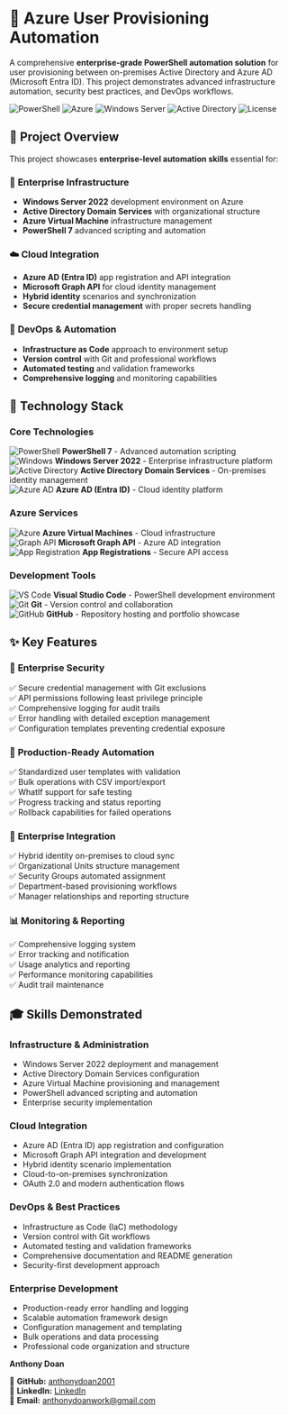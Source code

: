 # 🚀 Azure User Provisioning Automation

A comprehensive **enterprise-grade PowerShell automation solution** for user provisioning between on-premises Active Directory and Azure AD (Microsoft Entra ID). This project demonstrates advanced infrastructure automation, security best practices, and DevOps workflows.

![PowerShell](https://img.shields.io/badge/PowerShell-5391FE?style=for-the-badge&logo=powershell&logoColor=white)
![Azure](https://img.shields.io/badge/Microsoft_Azure-0078d4?style=for-the-badge&logo=microsoft-azure&logoColor=white)
![Windows Server](https://img.shields.io/badge/Windows%20Server-0078d4?style=for-the-badge&logo=windows&logoColor=white)
![Active Directory](https://img.shields.io/badge/Active%20Directory-0078d4?style=for-the-badge&logo=microsoft&logoColor=white)
![License](https://img.shields.io/badge/License-Portfolio%20Project-green?style=for-the-badge)


## 🎯 Project Overview

This project showcases **enterprise-level automation skills** essential for:

### 🏢 **Enterprise Infrastructure**
- **Windows Server 2022** development environment on Azure
- **Active Directory Domain Services** with organizational structure  
- **Azure Virtual Machine** infrastructure management
- **PowerShell 7** advanced scripting and automation

### ☁️ **Cloud Integration**
- **Azure AD (Entra ID)** app registration and API integration
- **Microsoft Graph API** for cloud identity management
- **Hybrid identity** scenarios and synchronization
- **Secure credential management** with proper secrets handling

### 🔧 **DevOps & Automation**
- **Infrastructure as Code** approach to environment setup
- **Version control** with Git and professional workflows
- **Automated testing** and validation frameworks
- **Comprehensive logging** and monitoring capabilities



## 🔧 Technology Stack

### Core Technologies
![PowerShell](https://img.shields.io/badge/PowerShell-5391FE?style=flat-square&logo=powershell&logoColor=white) **PowerShell 7** - Advanced automation scripting  
![Windows](https://img.shields.io/badge/Windows-0078d4?style=flat-square&logo=windows&logoColor=white) **Windows Server 2022** - Enterprise infrastructure platform  
![Active Directory](https://img.shields.io/badge/Active%20Directory-0078d4?style=flat-square&logo=microsoft&logoColor=white) **Active Directory Domain Services** - On-premises identity management  
![Azure AD](https://img.shields.io/badge/Azure%20AD-0078d4?style=flat-square&logo=microsoft-azure&logoColor=white) **Azure AD (Entra ID)** - Cloud identity platform

### Azure Services  
![Azure](https://img.shields.io/badge/Azure%20VMs-0078d4?style=flat-square&logo=microsoft-azure&logoColor=white) **Azure Virtual Machines** - Cloud infrastructure  
![Graph API](https://img.shields.io/badge/Graph%20API-0078d4?style=flat-square&logo=microsoft&logoColor=white) **Microsoft Graph API** - Azure AD integration  
![App Registration](https://img.shields.io/badge/App%20Registration-0078d4?style=flat-square&logo=microsoft-azure&logoColor=white) **App Registrations** - Secure API access

### Development Tools
![VS Code](https://img.shields.io/badge/VS%20Code-007ACC?style=flat-square&logo=visualstudiocode&logoColor=white) **Visual Studio Code** - PowerShell development environment  
![Git](https://img.shields.io/badge/Git-F05032?style=flat-square&logo=git&logoColor=white) **Git** - Version control and collaboration  
![GitHub](https://img.shields.io/badge/GitHub-181717?style=flat-square&logo=github&logoColor=white) **GitHub** - Repository hosting and portfolio showcase

## ✨ Key Features

### 🔐 **Enterprise Security**
✅ Secure credential management with Git exclusions  
✅ API permissions following least privilege principle  
✅ Comprehensive logging for audit trails  
✅ Error handling with detailed exception management  
✅ Configuration templates preventing credential exposure

### 🎯 **Production-Ready Automation**
✅ Standardized user templates with validation  
✅ Bulk operations with CSV import/export  
✅ WhatIf support for safe testing  
✅ Progress tracking and status reporting  
✅ Rollback capabilities for failed operations

### 🏢 **Enterprise Integration**
✅ Hybrid identity on-premises to cloud sync  
✅ Organizational Units structure management  
✅ Security Groups automated assignment  
✅ Department-based provisioning workflows  
✅ Manager relationships and reporting structure

### 📊 **Monitoring & Reporting**
✅ Comprehensive logging system  
✅ Error tracking and notification  
✅ Usage analytics and reporting  
✅ Performance monitoring capabilities  
✅ Audit trail maintenance

## 🎓 Skills Demonstrated

### Infrastructure & Administration
- Windows Server 2022 deployment and management
- Active Directory Domain Services configuration  
- Azure Virtual Machine provisioning and management
- PowerShell advanced scripting and automation
- Enterprise security implementation

### Cloud Integration  
- Azure AD (Entra ID) app registration and configuration
- Microsoft Graph API integration and development
- Hybrid identity scenario implementation
- Cloud-to-on-premises synchronization
- OAuth 2.0 and modern authentication flows

### DevOps & Best Practices
- Infrastructure as Code (IaC) methodology
- Version control with Git workflows  
- Automated testing and validation frameworks
- Comprehensive documentation and README generation
- Security-first development approach

### Enterprise Development
- Production-ready error handling and logging
- Scalable automation framework design
- Configuration management and templating
- Bulk operations and data processing  
- Professional code organization and structure




**Anthony Doan**

🔗 **GitHub:** [anthonydoan2001](https://github.com/anthonydoan2001)  
💼 **LinkedIn:** [LinkedIn](https://www.linkedin.com/in/anthonyduydoan/)  
📧 **Email:** [anthonydoanwork@gmail.com](anthonydoanwork@gmail.com])  

